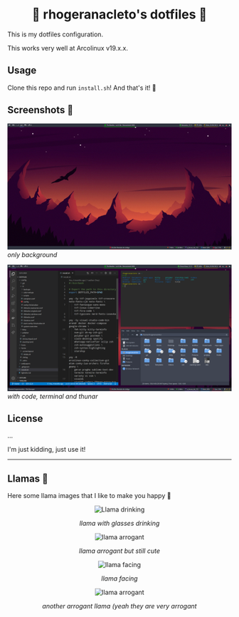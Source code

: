 <center>
  <h1>
    🌈 rhogeranacleto's dotfiles 🌈
  </h1>
</center>

This is my dotfiles configuration.

This works very well at Arcolinux v19.x.x.

## Usage

Clone this repo and run `install.sh`! And that's it! :tada:

## Screenshots 🌃

![Only background](screenshots/only-background.png)
_only background_

![Code terminal and thunar](screenshots/code-terminal-thunar.png)
_with code, terminal and thunar_

## License

...

I'm just kidding, just use it!

---

## Llamas 🦙

Here some llama images that I like to make you happy 🥰

<center>

![Llama drinking](https://pbs.twimg.com/media/DEy9W9AXgAEZEDa.jpg:large)

_llama with glasses drinking_

![llama arrogant](https://media0.giphy.com/media/1081l2F7uGjkK4/200.gif)

_llama arrogant but still cute_

![llama facing](https://media3.giphy.com/media/9ohlKnRDAmotG/giphy.gif)

_llama facing_

![llama arrogant](https://media.giphy.com/media/KbAMAJ0za8qNW/giphy.gif)

_another arrogant llama (yeah they are very arrogant_

</center>